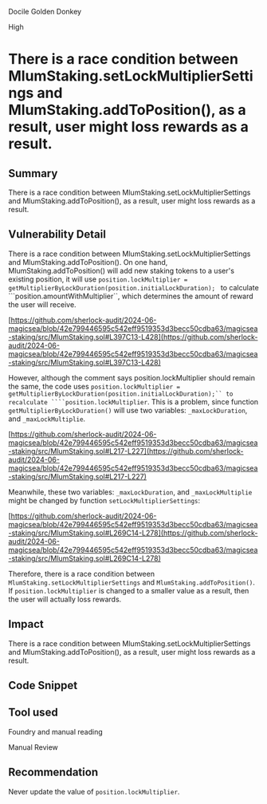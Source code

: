Docile Golden Donkey

High

# There is a race condition between MlumStaking.setLockMultiplierSettings and  MlumStaking.addToPosition(), as a result, user might loss rewards as a result.

## Summary
There is a race condition between MlumStaking.setLockMultiplierSettings and  MlumStaking.addToPosition(), as a result, user might loss rewards as a result.

## Vulnerability Detail
There is a race condition between MlumStaking.setLockMultiplierSettings and  MlumStaking.addToPosition().  On one hand, 
MlumStaking.addToPosition() will add new staking tokens to a user's existing position, it will use ```position.lockMultiplier = getMultiplierByLockDuration(position.initialLockDuration);
``` to calculate ```position.amountWithMultiplier``, which determines the amount of reward the user will receive. 

[https://github.com/sherlock-audit/2024-06-magicsea/blob/42e799446595c542eff9519353d3becc50cdba63/magicsea-staking/src/MlumStaking.sol#L397C13-L428](https://github.com/sherlock-audit/2024-06-magicsea/blob/42e799446595c542eff9519353d3becc50cdba63/magicsea-staking/src/MlumStaking.sol#L397C13-L428)

However, although the comment says position.lockMultiplier should remain the same, the code uses ```position.lockMultiplier = getMultiplierByLockDuration(position.initialLockDuration);`` to recalculate ````position.lockMultiplier```. This is a problem, since function ```getMultiplierByLockDuration()``` will use two variables: ```_maxLockDuration```, and ```_maxLockMultiplie```.

[https://github.com/sherlock-audit/2024-06-magicsea/blob/42e799446595c542eff9519353d3becc50cdba63/magicsea-staking/src/MlumStaking.sol#L217-L227](https://github.com/sherlock-audit/2024-06-magicsea/blob/42e799446595c542eff9519353d3becc50cdba63/magicsea-staking/src/MlumStaking.sol#L217-L227)

Meanwhile, these two variables: ```_maxLockDuration```, and ```_maxLockMultiplie``` might be changed by function ```setLockMultiplierSettings```:

[https://github.com/sherlock-audit/2024-06-magicsea/blob/42e799446595c542eff9519353d3becc50cdba63/magicsea-staking/src/MlumStaking.sol#L269C14-L278](https://github.com/sherlock-audit/2024-06-magicsea/blob/42e799446595c542eff9519353d3becc50cdba63/magicsea-staking/src/MlumStaking.sol#L269C14-L278)

Therefore, there is a race condition between ```MlumStaking.setLockMultiplierSettings``` and  ```MlumStaking.addToPosition()```. If ```position.lockMultiplier``` is changed to a smaller value as a result, then the user will actually loss rewards. 

## Impact 
There is a race condition between MlumStaking.setLockMultiplierSettings and  MlumStaking.addToPosition(), as a result, user might loss rewards as a result.

## Code Snippet

## Tool used
Foundry and manual reading

Manual Review

## Recommendation
Never update the value of ```position.lockMultiplier```. 